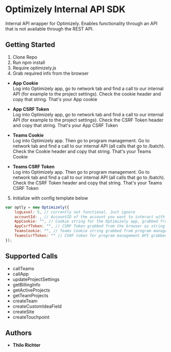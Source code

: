 # Optimizely Internal API SDK

Internal API wrapper for Optimizely. Enables functionality through an API that is not available through the REST API.

## Getting Started

1. Clone Repo
2. Run npm install
3. Require optimizely.js
4. Grab required info from the browser

- **App Cookie**  
Log into Optimizely app, go to network tab and find a call to our internal API (for example to the project settings). Check the cookie header and copy that string. That's your App cookie

- **App CSRF Token**  
Log into Optimizely app, go to network tab and find a call to our internal API (for example to the project settings). Check the CSRF Token header and copy that string. That's your App CSRF Token

- **Teams Cookie**  
Log into Optimizely app. Then go to program management. Go to network tab and find a call to our internal API (all calls that go to /batch). Check the Cookie header and copy that string. That's your Teams Cookie

- **Teams CSRF Token**  
Log into Optimizely app. Then go to program management. Go to network tab and find a call to our internal API (all calls that go to /batch). Check the CSRF Token header and copy that string. That's your Teams CSRF Token

5. Initialize with config template below

```javascript
var optly = new Optimizely({
    logLevel: 5, // currently not functional. Just ignore
    accountId: , // AccountID of the account you want to interact with
    AppCookie: "", // Cookie string for the Optimizely app, grabbed from the browser (see guide above)
    AppCsrfToken: "", // CSRF Token grabbed from the browser as string
    TeamsCookie: "", // Teams Cookie string grabbed from program management in the browser
    TeamsCsrfToken: "" // CSRF token for program management API grabbed from browser
});
```

## Supported Calls

- callTeams
- callApp
- updateProjectSettings
- getBillingInfo
- getActiveProjects
- getTeamProjects
- createTeam
- createCustomIdeaField
- createSite
- createTouchpoint

## Authors

* **Thilo Richter**